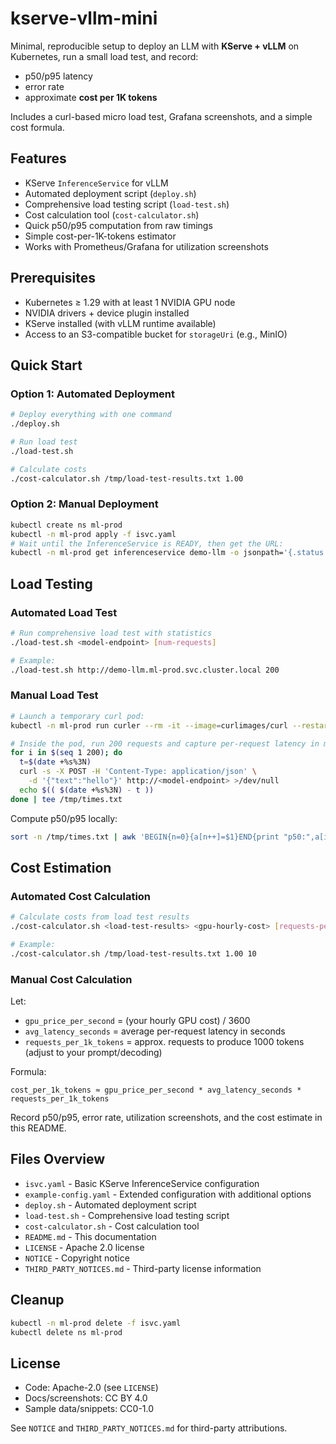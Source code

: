 # kserve-vllm-mini

Minimal, reproducible setup to deploy an LLM with **KServe + vLLM** on Kubernetes, run a small load test, and record:
- p50/p95 latency
- error rate
- approximate **cost per 1K tokens**

Includes a curl-based micro load test, Grafana screenshots, and a simple cost formula.

## Features
- KServe `InferenceService` for vLLM
- Automated deployment script (`deploy.sh`)
- Comprehensive load testing script (`load-test.sh`)
- Cost calculation tool (`cost-calculator.sh`)
- Quick p50/p95 computation from raw timings
- Simple cost-per-1K-tokens estimator
- Works with Prometheus/Grafana for utilization screenshots

## Prerequisites
- Kubernetes ≥ 1.29 with at least 1 NVIDIA GPU node
- NVIDIA drivers + device plugin installed
- KServe installed (with vLLM runtime available)
- Access to an S3-compatible bucket for `storageUri` (e.g., MinIO)

## Quick Start

### Option 1: Automated Deployment
```bash
# Deploy everything with one command
./deploy.sh

# Run load test
./load-test.sh

# Calculate costs
./cost-calculator.sh /tmp/load-test-results.txt 1.00
```

### Option 2: Manual Deployment
```bash
kubectl create ns ml-prod
kubectl -n ml-prod apply -f isvc.yaml
# Wait until the InferenceService is READY, then get the URL:
kubectl -n ml-prod get inferenceservice demo-llm -o jsonpath='{.status.url}'
```

## Load Testing

### Automated Load Test
```bash
# Run comprehensive load test with statistics
./load-test.sh <model-endpoint> [num-requests]

# Example:
./load-test.sh http://demo-llm.ml-prod.svc.cluster.local 200
```

### Manual Load Test
```bash
# Launch a temporary curl pod:
kubectl -n ml-prod run curler --rm -it --image=curlimages/curl --restart=Never -- sh

# Inside the pod, run 200 requests and capture per-request latency in ms:
for i in $(seq 1 200); do
  t=$(date +%s%3N)
  curl -s -X POST -H 'Content-Type: application/json' \
    -d '{"text":"hello"}' http://<model-endpoint> >/dev/null
  echo $(( $(date +%s%3N) - t ))
done | tee /tmp/times.txt
```

Compute p50/p95 locally:

```bash
sort -n /tmp/times.txt | awk 'BEGIN{n=0}{a[n++]=$1}END{print "p50:",a[int(n*0.50)],"ms\np95:",a[int(n*0.95)],"ms"}'
```

## Cost Estimation

### Automated Cost Calculation
```bash
# Calculate costs from load test results
./cost-calculator.sh <load-test-results> <gpu-hourly-cost> [requests-per-1k-tokens]

# Example:
./cost-calculator.sh /tmp/load-test-results.txt 1.00 10
```

### Manual Cost Calculation

Let:

* `gpu_price_per_second` = (your hourly GPU cost) / 3600
* `avg_latency_seconds`  = average per-request latency in seconds
* `requests_per_1k_tokens` = approx. requests to produce 1000 tokens (adjust to your prompt/decoding)

Formula:

```
cost_per_1k_tokens ≈ gpu_price_per_second * avg_latency_seconds * requests_per_1k_tokens
```

Record p50/p95, error rate, utilization screenshots, and the cost estimate in this README.

## Files Overview

- `isvc.yaml` - Basic KServe InferenceService configuration
- `example-config.yaml` - Extended configuration with additional options
- `deploy.sh` - Automated deployment script
- `load-test.sh` - Comprehensive load testing script
- `cost-calculator.sh` - Cost calculation tool
- `README.md` - This documentation
- `LICENSE` - Apache 2.0 license
- `NOTICE` - Copyright notice
- `THIRD_PARTY_NOTICES.md` - Third-party license information

## Cleanup

```bash
kubectl -n ml-prod delete -f isvc.yaml
kubectl delete ns ml-prod
```

## License

* Code: Apache-2.0 (see `LICENSE`)
* Docs/screenshots: CC BY 4.0
* Sample data/snippets: CC0-1.0

See `NOTICE` and `THIRD_PARTY_NOTICES.md` for third-party attributions.